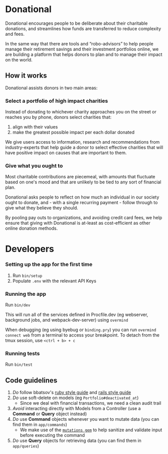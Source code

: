 # Donational

Donational encourages people to be deliberate about their charitable donations, and streamlines how funds are transferred to reduce complexity and fees.

In the same way that there are tools and “robo-advisors” to help people manage their retirement savings and their investment portfolios online, we are building a platform that helps donors to plan and to manage their impact on the world.

## How it works

Donational assists donors in two main areas:

### Select a portfolio of high impact charities

Instead of donating to whichever charity approaches you on the street or reaches you by phone, donors select charities that:

1. align with their values
2. make the greatest possible impact per each dollar donated

We give users access to information, research and recommendations from industry-experts that help guide a donor to select effective charities that will have positive impact on causes that are important to them.

### Give what you ought to

Most charitable contributions are piecemeal, with amounts that fluctuate based on one's mood and that are unlikely to be tied to any sort of financial plan.

Donational asks people to reflect on how much an individual in our society ought to donate, and - with a single recurring payment - follow through to give what they believe they should.

By pooling pay outs to organizations, and avoiding credit card fees, we help ensure that giving with Donational is at-least as cost-efficient as other online donation methods.

# Developers

### Setting up the app for the first time

1. Run `bin/setup`
2. Populate `.env` with the relevant API Keys

### Running the app

Run `bin/dev`

This will run all of the services defined in Procfile.dev (eg webserver, background jobs, and webpack-dev-server) using `overmind`

When debugging (eg using byebug or `binding.pry`) you can run `overmind connect web` from a terminal to access your breakpoint. To detach from the tmux session, use `<ctrl + b> + c`

### Running tests

Run `bin/test`

## Code guidelines

1. _Do_ follow bbatsov's [ruby style guide](https://github.com/bbatsov/ruby-style-guide) and [rails style guide](https://github.com/bbatsov/rails-style-guide)
2. _Do_ use soft-delete on models (eg `Portfolio#deactivated_at`)
   - Since we deal with financial transactions, we need a clean audit trail
3. _Avoid_ interacting directly with Models from a Controller (use a **Command** or **Query** object instead)
4. _Do_ use **Command** objects whenever you want to mutate data (you can find them in `app/commands`)
   - We make use of the [`mutations gem`](https://github.com/cypriss/mutations) to help sanitize and validate input before executing the command
5. _Do_ use **Query** objects for retrieving data (you can find them in `app/queries`)

